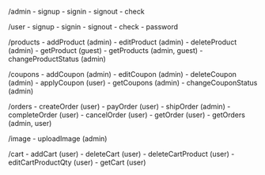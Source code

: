 /admin
    - signup
    - signin
    - signout
    - check

/user
    - signup
    - signin
    - signout
    - check
    - password

/products
    - addProduct (admin)
    - editProduct (admin)
    - deleteProduct (admin)
    - getProduct (guest)
    - getProducts (admin, guest)
    - changeProductStatus (admin)
    
/coupons
    - addCoupon (admin)
    - editCoupon (admin)
    - deleteCoupon (admin)
    - applyCoupon (user)
    - getCoupons (admin)
    - changeCouponStatus (admin)

/orders
    - createOrder (user)
    - payOrder (user)
    - shipOrder (admin)
    - completeOrder (user)
    - cancelOrder (user)
    - getOrder (user)
    - getOrders (admin, user)

/image
    - uploadImage (admin)

/cart
    - addCart (user)
    - deleteCart (user)
    - deleteCartProduct (user)
    - editCartProductQty (user)
    - getCart (user)

